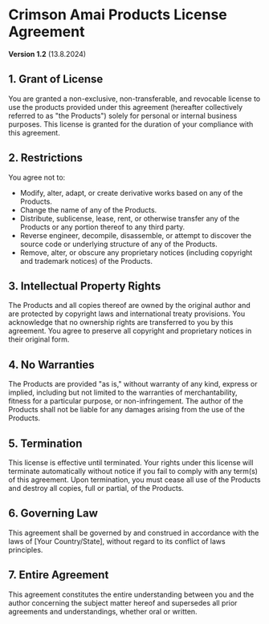 # Crimson Amai Products License Agreement

**Version 1.2** (13.8.2024)

## 1. Grant of License

You are granted a non-exclusive, non-transferable, and revocable license to use the products provided under this agreement (hereafter collectively referred to as "the Products") solely for personal or internal business purposes. This license is granted for the duration of your compliance with this agreement.

## 2. Restrictions

You agree not to:

- Modify, alter, adapt, or create derivative works based on any of the Products.
- Change the name of any of the Products.
- Distribute, sublicense, lease, rent, or otherwise transfer any of the Products or any portion thereof to any third party.
- Reverse engineer, decompile, disassemble, or attempt to discover the source code or underlying structure of any of the Products.
- Remove, alter, or obscure any proprietary notices (including copyright and trademark notices) of the Products.

## 3. Intellectual Property Rights

The Products and all copies thereof are owned by the original author and are protected by copyright laws and international treaty provisions. You acknowledge that no ownership rights are transferred to you by this agreement. You agree to preserve all copyright and proprietary notices in their original form.

## 4. No Warranties

The Products are provided "as is," without warranty of any kind, express or implied, including but not limited to the warranties of merchantability, fitness for a particular purpose, or non-infringement. The author of the Products shall not be liable for any damages arising from the use of the Products.

## 5. Termination

This license is effective until terminated. Your rights under this license will terminate automatically without notice if you fail to comply with any term(s) of this agreement. Upon termination, you must cease all use of the Products and destroy all copies, full or partial, of the Products.

## 6. Governing Law

This agreement shall be governed by and construed in accordance with the laws of [Your Country/State], without regard to its conflict of laws principles.

## 7. Entire Agreement

This agreement constitutes the entire understanding between you and the author concerning the subject matter hereof and supersedes all prior agreements and understandings, whether oral or written.
